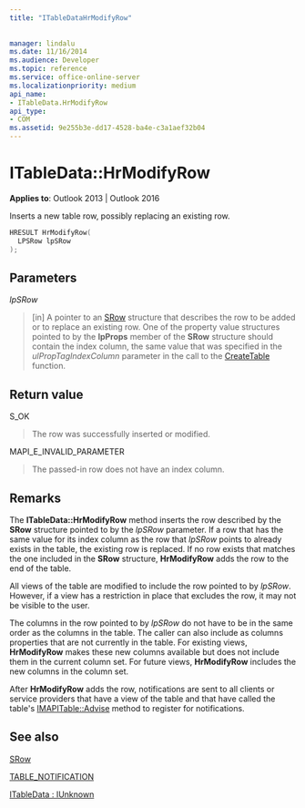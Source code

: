 ```yaml
---
title: "ITableDataHrModifyRow"
 
 
manager: lindalu
ms.date: 11/16/2014
ms.audience: Developer
ms.topic: reference
ms.service: office-online-server
ms.localizationpriority: medium
api_name:
- ITableData.HrModifyRow
api_type:
- COM
ms.assetid: 9e255b3e-dd17-4528-ba4e-c3a1aef32b04
---
```


# ITableData::HrModifyRow

  
  
**Applies to**: Outlook 2013 | Outlook 2016 
  
Inserts a new table row, possibly replacing an existing row.
  
```cpp
HRESULT HrModifyRow(
  LPSRow lpSRow
);
```

## Parameters

 _lpSRow_
  
> [in] A pointer to an [SRow](srow.md) structure that describes the row to be added or to replace an existing row. One of the property value structures pointed to by the **lpProps** member of the **SRow** structure should contain the index column, the same value that was specified in the _ulPropTagIndexColumn_ parameter in the call to the [CreateTable](createtable.md) function. 
    
## Return value

S_OK 
  
> The row was successfully inserted or modified.
    
MAPI_E_INVALID_PARAMETER 
  
> The passed-in row does not have an index column.
    
## Remarks

The **ITableData::HrModifyRow** method inserts the row described by the **SRow** structure pointed to by the  _lpSRow_ parameter. If a row that has the same value for its index column as the row that  _lpSRow_ points to already exists in the table, the existing row is replaced. If no row exists that matches the one included in the **SRow** structure, **HrModifyRow** adds the row to the end of the table. 
  
All views of the table are modified to include the row pointed to by  _lpSRow_. However, if a view has a restriction in place that excludes the row, it may not be visible to the user. 
  
The columns in the row pointed to by  _lpSRow_ do not have to be in the same order as the columns in the table. The caller can also include as columns properties that are not currently in the table. For existing views, **HrModifyRow** makes these new columns available but does not include them in the current column set. For future views, **HrModifyRow** includes the new columns in the column set. 
  
After **HrModifyRow** adds the row, notifications are sent to all clients or service providers that have a view of the table and that have called the table's [IMAPITable::Advise](imapitable-advise.md) method to register for notifications. 
  
## See also



[SRow](srow.md)
  
[TABLE_NOTIFICATION](table_notification.md)
  
[ITableData : IUnknown](itabledataiunknown.md)

